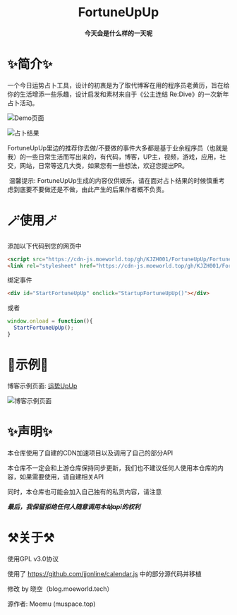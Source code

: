 <h1><center>FortuneUpUp</center></h1>
<h4><center>今天会是什么样的一天呢</center></h4>


# ✨简介✨

​	一个今日运势占卜工具，设计的初衷是为了取代博客在用的程序员老黄历，旨在给你的生活增添一些乐趣，设计启发和素材来自于《公主连结 Re:Dive》的一次新年占卜活动。

![Demo页面](https://cdn-js.moeworld.top/gh/KJZH001/FortuneUpUp/Screenshot/Demo.png)

![占卜结果](https://cdn-js.moeworld.top/gh/KJZH001/FortuneUpUp/Screenshot/Demo1.png)

FortuneUpUp里边的推荐你去做/不要做的事件大多都是基于业余程序员（也就是我）的一些日常生活而写出来的，有代码，博客，UP主，视频，游戏，应用，社交，网站，日常等这几大类，如果您有一些想法，欢迎您提出PR。

​	温馨提示: FortuneUpUp生成的内容仅供娱乐，请在面对占卜结果的时候慎重考虑到底要不要做还是不做，由此产生的后果作者概不负责。

# 🪄使用🪄

添加以下代码到您的网页中

```html
<script src="https://cdn-js.moeworld.top/gh/KJZH001/FortuneUpUp/FortuneUpUp.js"></script>
<link rel="stylesheet" href="https://cdn-js.moeworld.top/gh/KJZH001/FortuneUpUp/FortuneUpUp.css"></link>
```

绑定事件

```html
<div id="StartFortuneUpUp" onclick="StartupFortuneUpUp()"></div>
```

或者

```javascript
window.onload = function(){
  StartFortuneUpUp();
}
```

# 🎉示例🎉

博客示例页面: [运势UpUp](https://blog.moeworld.tech/fortuneupup：测测今天的运势吧/)

![博客示例页面](https://cdn-js.moeworld.top/gh/KJZH001/FortuneUpUp/Screenshot/Demo2.png)

# ✨声明✨

本仓库使用了自建的CDN加速项目以及调用了自己的部分API

本仓库不一定会和上游仓库保持同步更新，我们也不建议任何人使用本仓库的内容，如果需要使用，请自建相关API

同时，本仓库也可能会加入自己独有的私货内容，请注意

***最后，我保留拒绝任何人随意调用本站api的权利***


# ⚒️关于⚒️

使用GPL v3.0协议

使用了 https://github.com/jjonline/calendar.js 中的部分源代码并移植

修改 by 晓空（blog.moeworld.tech）

源作者: Moemu (muspace.top)
